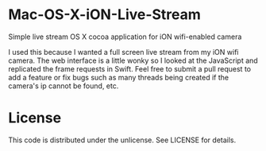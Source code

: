 # Mac-OS-X-iON-Live-Stream
Simple live stream OS X cocoa application for iON wifi-enabled camera

I used this because I wanted a full screen live stream from my iON wifi camera. The web interface is a little wonky so I looked at the JavaScript and replicated the frame requests in Swift. Feel free to submit a pull request to add a feature or fix bugs such as many threads being created if the camera's ip cannot be found, etc.

# License

This code is distributed under the unlicense. See LICENSE for details.